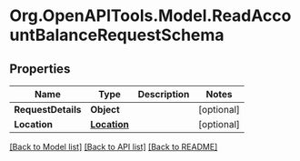 
# Org.OpenAPITools.Model.ReadAccountBalanceRequestSchema

## Properties

Name | Type | Description | Notes
------------ | ------------- | ------------- | -------------
**RequestDetails** | **Object** |  | [optional] 
**Location** | [**Location**](Location.md) |  | [optional] 

[[Back to Model list]](../README.md#documentation-for-models)
[[Back to API list]](../README.md#documentation-for-api-endpoints)
[[Back to README]](../README.md)

